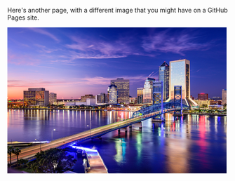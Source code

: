 Here's another page, with a different image that you might have on a GitHub Pages site. 

![skyline](assets/67bbb3ce-0be5-4719-a083-3f673fcd00e4)
